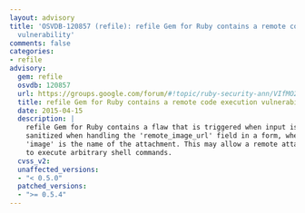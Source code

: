 ```yaml
---
layout: advisory
title: 'OSVDB-120857 (refile): refile Gem for Ruby contains a remote code execution
  vulnerability'
comments: false
categories:
- refile
advisory:
  gem: refile
  osvdb: 120857
  url: https://groups.google.com/forum/#!topic/ruby-security-ann/VIfMO2LvzNs
  title: refile Gem for Ruby contains a remote code execution vulnerability
  date: 2015-04-15
  description: |
    refile Gem for Ruby contains a flaw that is triggered when input is not
    sanitized when handling the 'remote_image_url' field in a form, where
    'image' is the name of the attachment. This may allow a remote attacker
    to execute arbitrary shell commands.
  cvss_v2: 
  unaffected_versions:
  - "< 0.5.0"
  patched_versions:
  - ">= 0.5.4"
---
```

